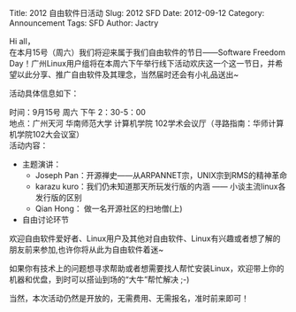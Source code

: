 Title: 2012 自由软件日活动
Slug: 2012 SFD
Date:  2012-09-12
Category: Announcement
Tags: SFD
Author: Jactry

Hi all，  
在本月15号（周六）我们将迎来属于我们自由软件的节日——Software Freedom Day！广州Linux用户组将在本周六下午举行线下活动欢庆这一个这一节日，并希望以此分享、推广自由软件及其理念，当然届时还会有小礼品送出~  

活动具体信息如下：  

时间：9月15号 周六 下午 2：30-5：00  
地点：广州天河 华南师范大学 计算机学院 102学术会议厅（寻路指南：华师计算机学院102大会议室）  
活动内容：  
-  主题演讲：  
    - Joseph Pan：开源禅史——从ARPANNET宗，UNIX宗到RMS的精神革命
    - karazu kuro：我们仍未知道那天所玩发行版的内涵 —— 小谈主流linux各发行版的区别
    - Qian Hong： 做一名开源社区的扫地僧(上)
- 自由讨论环节

欢迎自由软件爱好者、Linux用户及其他对自由软件、Linux有兴趣或者想了解的朋友前来参加,也许你将从此为自由软件着迷~  

如果你有技术上的问题想寻求帮助或者想需要找人帮忙安装Linux，欢迎带上你的机器和优盘，到时可以搭讪到场的“大牛”帮忙解决 ;-)  

当然，本次活动仍然是开放的，无需费用、无需报名，准时前来即可！  

